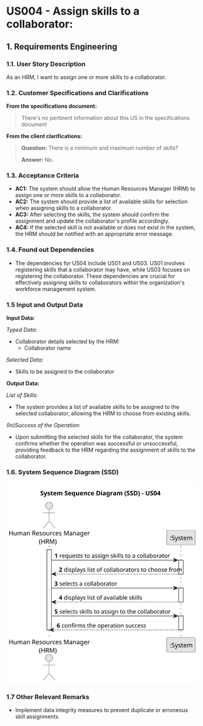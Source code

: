 # US004 - **Assign skills to a collaborator:** 


## 1. Requirements Engineering

### 1.1. User Story Description

As an HRM, I want to assign one or more skills to a collaborator.

### 1.2. Customer Specifications and Clarifications 

**From the specifications document:**

> There's no pertinent information about this US in the specifications document



**From the client clarifications:**

> **Question:** There is a minimum and maximum number of skills?
>
> **Answer:** No.

### 1.3. Acceptance Criteria

* **AC1:** The system should allow the Human Resources Manager (HRM) to assign one or more skills to a collaborator.
* **AC2:** The system should provide a list of available skills for selection when assigning skills to a collaborator.
* **AC3:** After selecting the skills, the system should confirm the assignment and update the collaborator's profile accordingly.
* **AC4:** If the selected skill is not available or does not exist in the system, the HRM should be notified with an appropriate error message.
### 1.4. Found out Dependencies

* The dependencies for US04 include US01 and US03. US01 involves registering skills that a collaborator may have, while US03 focuses on registering the collaborator. These dependencies are crucial for effectively assigning skills to collaborators within the organization's workforce management system.

### 1.5 Input and Output Data

**Input Data:**

*Typed Data:*
- Collaborator details selected by the HRM:
  - Collaborator name

*Selected Data:*
- Skills to be assigned to the collaborator

**Output Data:**

*List of Skills:*
- The system provides a list of available skills to be assigned to the selected collaborator, allowing the HRM to choose from existing skills.

*(In)Success of the Operation:*
- Upon submitting the selected skills for the collaborator, the system confirms whether the operation was successful or unsuccessful, providing feedback to the HRM regarding the assignment of skills to the collaborator.

### 1.6. System Sequence Diagram (SSD)





![System Sequence Diagram - Alternative One](svg/us004-system-sequence-diagramSystem_Sequence_Diagram__SSD____US04.svg)





### 1.7 Other Relevant Remarks



* Implement data integrity measures to prevent duplicate or erroneous skill assignments.